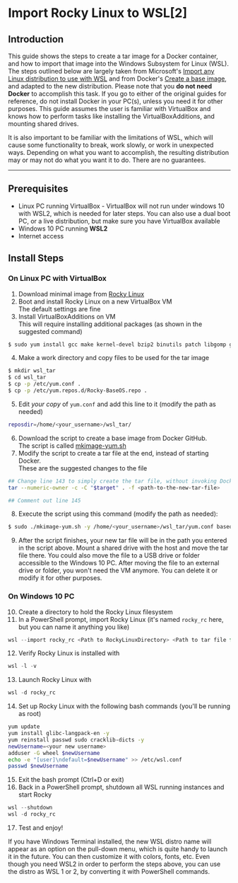 # Import Rocky Linux to WSL[2]

## Introduction

This guide shows the steps to create a tar image for a Docker container, and how to import that image into the Windows Subsystem for Linux (WSL). The steps outlined below are largely taken from Microsoft's [Import any Linux distribution to use with WSL](https://docs.microsoft.com/en-us/windows/wsl/use-custom-distro) and from Docker's [Create a base image](https://docs.docker.com/develop/develop-images/baseimages/), and adapted to the new distribution. Please note that you **do not need Docker** to accomplish this task. If you go to either of the original guides for reference, do not install Docker in your PC(s), unless you need it for other purposes. This guide assumes the user is familiar with VirtualBox and knows how to perform tasks like installing the VirtualBoxAdditions, and mounting shared drives.

It is also important to be familiar with the limitations of WSL, which will cause some functionality to break, work slowly, or work in unexpected ways. Depending on what you want to accomplish, the resulting distribution may or may not do what you want it to do. There are no guarantees.

----

## Prerequisites

* Linux PC running VirtualBox - VirtualBox will not run under windows 10 with WSL2, which is needed for later steps. You can also use a dual boot PC, or a live distribution, but make sure you have VirtualBox available
* Windows 10 PC running **WSL2**
* Internet access

## Install Steps

### On Linux PC with VirtualBox
1. Download minimal image from [Rocky Linux](https://rockylinux.org/download)
2. Boot and install Rocky Linux on a new VirtualBox VM<br/>
    The default settings are fine
3. Install VirtualBoxAdditions on VM<br/>
    This will require installing additional packages (as shown in the suggested command)<br />
```bash
$ sudo yum install gcc make kernel-devel bzip2 binutils patch libgomp glibc-headers glibc-devel kernel-headers elfutils-libelf-devel tar

```
4. Make a work directory and copy files to be used for the tar image<br />
```bash
$ mkdir wsl_tar
$ cd wsl_tar
$ cp -p /etc/yum.conf .
$ cp -p /etc/yum.repos.d/Rocky-BaseOS.repo .
```
5. Edit *your copy* of `yum.conf` and add this line to it (modify the path as needed)<br />
```bash
reposdir=/home/<your_username>/wsl_tar/
```
6. Download the script to create a base image from Docker GitHub.<br/>
    The script is called [mkimage-yum.sh](https://github.com/moby/moby/blob/master/contrib/mkimage-yum.sh)
7. Modify the script to create a tar file at the end, instead of starting Docker.<br/>
    These are the suggested changes to the file
```bash
## Change line 143 to simply create the tar file, without invoking Docker
tar --numeric-owner -c -C "$target" . -f <path-to-the-new-tar-file>

## Comment out line 145
```
8. Execute the script using this command (modify the path as needed):<br/>
```bash
$ sudo ./mkimage-yum.sh -y /home/<your_username>/wsl_tar/yum.conf baseos
```
9. After the script finishes, your new tar file will be in the path you entered in the script above. Mount a shared drive with the host and move the tar file there. You could also move the file to a USB drive or folder accessible to the Windows 10 PC. After moving the file to an external drive or folder, you won't need the VM anymore. You can delete it or modify it for other purposes.

### On Windows 10 PC
10. Create a directory to hold the Rocky Linux filesystem
11. In a PowerShell prompt, import Rocky Linux (it's named `rocky_rc` here, but you can name it anything you like)<br/>
```PowerShell
wsl --import rocky_rc <Path to RockyLinuxDirectory> <Path to tar file from above>
```
12. Verify Rocky Linux is installed with<br/>
```PowerShell
wsl -l -v
```
13. Launch Rocky Linux with<br/>
```PowerShell
wsl -d rocky_rc
```
14. Set up Rocky Linux with the following bash commands (you'll be running as root)<br/>
```bash
yum update
yum install glibc-langpack-en -y
yum reinstall passwd sudo cracklib-dicts -y
newUsername=<your new username>
adduser -G wheel $newUsername
echo -e "[user]\ndefault=$newUsername" >> /etc/wsl.conf
passwd $newUsername
```
15. Exit the bash prompt (Ctrl+D or exit)
16. Back in a PowerShell prompt, shutdown all WSL running instances and start Rocky<br/>
```PowerShell
wsl --shutdown
wsl -d rocky_rc
```
17. Test and enjoy!

If you have Windows Terminal installed, the new WSL distro name will appear as an option on the pull-down menu, which is quite handy to launch it in the future. You can then customize it with colors, fonts, etc. Even though you need WSL2 in order to perform the steps above, you can use the distro as WSL 1 or 2, by converting it with PowerShell commands.